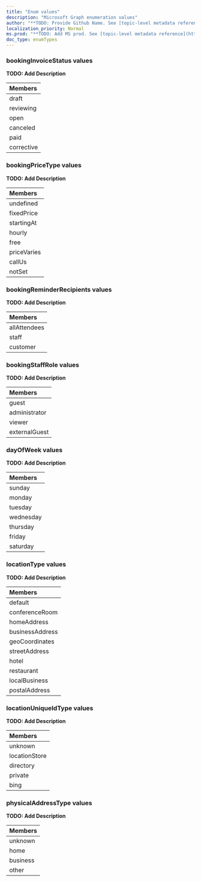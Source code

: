 ```yaml
---
title: "Enum values"
description: "Microsoft Graph enumeration values"
author: "**TODO: Provide Github Name. See [topic-level metadata reference](https://msgo.azurewebsites.net/add/document/guidelines/metadata.html#topic-level-metadata)**"
localization_priority: Normal
ms.prod: "**TODO: Add MS prod. See [topic-level metadata reference](https://msgo.azurewebsites.net/add/document/guidelines/metadata.html#topic-level-metadata)**"
doc_type: enumTypes
---
```


### bookingInvoiceStatus values 

**TODO: Add Description**

|Members|
|:---|
|draft|
|reviewing|
|open|
|canceled|
|paid|
|corrective|

### bookingPriceType values 

**TODO: Add Description**

|Members|
|:---|
|undefined|
|fixedPrice|
|startingAt|
|hourly|
|free|
|priceVaries|
|callUs|
|notSet|

### bookingReminderRecipients values 

**TODO: Add Description**

|Members|
|:---|
|allAttendees|
|staff|
|customer|

### bookingStaffRole values 

**TODO: Add Description**

|Members|
|:---|
|guest|
|administrator|
|viewer|
|externalGuest|

### dayOfWeek values 

**TODO: Add Description**

|Members|
|:---|
|sunday|
|monday|
|tuesday|
|wednesday|
|thursday|
|friday|
|saturday|

### locationType values 

**TODO: Add Description**

|Members|
|:---|
|default|
|conferenceRoom|
|homeAddress|
|businessAddress|
|geoCoordinates|
|streetAddress|
|hotel|
|restaurant|
|localBusiness|
|postalAddress|

### locationUniqueIdType values 

**TODO: Add Description**

|Members|
|:---|
|unknown|
|locationStore|
|directory|
|private|
|bing|

### physicalAddressType values 

**TODO: Add Description**

|Members|
|:---|
|unknown|
|home|
|business|
|other|

